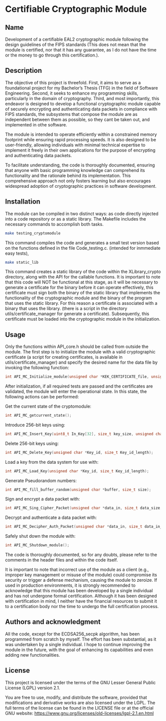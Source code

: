 # Certifiable Cryptographic Module

## Name
Development of a certifiable EAL2 cryptographic module following the design guidelines of the FIPS standards (This does not mean that the module is certified, nor that it has any guarantee, as I do not have the time or the money to go through this certification.).

## Description
The objective of this project is threefold. First, it aims to serve as a foundational project for my Bachelor’s Thesis (TFG) in the field of Software Engineering. Second, it seeks to enhance my programming skills, particularly in the domain of cryptography. Third, and most importantly, this endeavor is designed to develop a functional cryptographic module capable of securely encrypting and authenticating data packets in compliance with FIPS standards, the subsystems that compose the module are as independent between them as possible, so they cant be taken out, and implemented in othe software.

The module is intended to operate efficiently within a constrained memory footprint while ensuring rapid processing speeds. It is also designed to be user-friendly, allowing individuals with minimal technical expertise to implement it freely in their own applications for the purpose of encrypting and authenticating data packets.

To facilitate understanding, the code is thoroughly documented, ensuring that anyone with basic programming knowledge can comprehend its functionality and the rationale behind its implementation. This comprehensive approach not only fosters learning but also encourages widespread adoption of cryptographic practices in software development.

## Installation
The module can be compiled in two distinct ways: as code directly injected into a code repository or as a static library. The Makefile includes the necessary commands to accomplish both tasks.

```bash
make testing_cryptomodule
```

This command compiles the code and generates a small test version based on the functions defined in the file Code_testing.c. (intended for inmmediate easy tests),

```bash
make static_lib
```

This command creates a static library of the code within the XLibrary_crypto directory, along with the API for the callable functions. It is important to note that this code will NOT be functional at this stage, as it will be necessary to generate a certificate for the binary before it can operate effectively, this certificate must sign both the binary of the static library that implements the functionality of the cryptographic module and the binary of the program that uses the static library. For this reason a certificate is associated with a binary that uses the library.  (there is a script in the directory utils/certificate_manager for generate a certificate). Subsequently, this certificate must be loaded into the cryptographic module in the initialization. 

## Usage
Only the functions within API_core.h should be called from outside the module. The first step is to initialize the module with a valid cryptographic certificate (a script for creating certificates, is available in utils/certificate_manager) and specify the desired name for the data file by invoking the following function:

```c
int API_MC_Initialize_module(unsigned char *KEK_CERTIFICATE_file, unsigned char *Cryptodata_filename);
```

After initialization, if all required tests are passed and the certificates are validated, the module will enter the operational state. In this state, the following actions can be performed:

Get the current state of the cryptomodule:
```c
int API_MC_getcurrent_state();
```

Introduce 256-bit keys using:
```c
int API_MC_Insert_Key(uint8_t In_Key[32], size_t key_size, unsigned char *Key_id, size_t Key_id_length);
```

Delete 256-bit keys using:
```c
int API_MC_Delete_Key(unsigned char *Key_id, size_t Key_id_length);
```

Load a key from the data system for use with:
```c
int API_MC_Load_Key(unsigned char *Key_id, size_t Key_id_length);
```

Generate Pseudorandom numbers:
```c
int API_MC_fill_buffer_random(unsigned char *buffer, size_t size);
```

Sign and encrypt a data packet with:
```c
int API_MC_Sing_Cipher_Packet(unsigned char *data_in, size_t data_size, unsigned char *packet_out, size_t *packet_out_length);
```

Decrypt and authenticate a data packet with:
```c
int API_MC_Decipher_Auth_Packet(unsigned char *data_in, size_t data_in_length, unsigned char *out_data, size_t *out_data_length);
```

Safely shut down the module with:
```c
int API_MC_Shutdown_module();
```

The code is thoroughly documented, so for any doubts, please refer to the comments in the header files and within the code itself.

It is important to note that incorrect use of the module as a client (e.g., improper key management or misuse of the module) could compromise its security or trigger a defense mechanism, causing the module to zeroize. If used in production environments, it is strongly recommended to acknowledge that this module has been developed by a single individual and has not undergone formal certification. Although it has been designed with certification in mind, I neither have the financial resources to submit it to a certification body nor the time to undergo the full certification process.

## Authors and acknowledgment
All the code, except for the ECDSA256_secpk algorithm, has been programmed from scratch by myself. The effort has been substantial, as it was undertaken by a single individual. I hope to continue improving the module in the future, with the goal of enhancing its capabilities and even adding new functionalities.

## License
This project is licensed under the terms of the GNU Lesser General Public License (LGPL) version 2.1.

You are free to use, modify, and distribute the software, provided that modifications and derivative works are also licensed under the LGPL. The full terms of the license can be found in the LICENSE file or at the official GNU website:
https://www.gnu.org/licenses/old-licenses/lgpl-2.1.en.html


